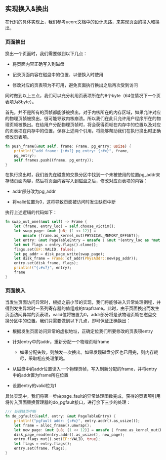 ## 实现换入&换出

在代码的具体实现上，我们参考ucore文档中的设计思路，来实现页面的换入和换出。

### 页面换出

换出一个页面时，我们需要做到以下几点：

* 将页面内容正确写入到磁盘

* 记录页面内容在磁盘中的位置，以便换入时使用

* 修改对应的页表项为不可用，避免页面执行换出之后再次受到访问

同时做到以上三点，我们可以充分利用页表项所在的8个byte（64位情况下一个页表项为8byte）。

首先，并不是所有的页帧都能够被换出，对于内核所在的内存区域，如果允许对应的物理页帧被换出，很可能导致内核崩溃。所以我们在此只允许用户程序所在的物理页帧被换出。在给用户分配物理页帧时，将会获得页帧在内存中的位置以及对应的页表项在内存中的位置，保存上述两个引用，将能够帮助我们在执行换出时正确修改页表项。

```rust
fn push_frame(&mut self, frame: Frame, pg_entry: usize) {
    println!("add frame: {:#x?} pg_entry: {:#x}", frame, 
    pg_entry);
    self.frames.push((frame, pg_entry));
}
```

在执行换出时，我们首先在磁盘的交换分区中找到一个未被使用的位置pg_addr来存储页面内容，然后将页面内容写入到磁盘之后，修改对应页表项的内容：

* addr部分改为pg_addr

* 将valid位置为0，这将导致页面被访问时发生缺页中断

执行上述逻辑的代码如下：
```rust
fn swap_out_one(&mut self) -> Frame {
    let (frame, entry_loc) = self.choose_victim();
    let swap_page: &mut [u8; (1 << 12)] =
        unsafe {frame.as_kernel_mut(PHYSICAL_MEMORY_OFFSET)};
    let entry: &mut PageTableEntry = unsafe { &mut *(entry_loc as *mut PageTableEntry) };
    let mut flags = entry.flags().clone();
    flags.set(EF::VALID, false);
    let pg_addr = disk_page_write(swap_page);
    let disk_frame = Frame::of_addr(PhysAddr::new(pg_addr));
    entry.set(disk_frame, flags);
    println!("{:#x?}", entry);
    frame
}
```

### 页面换入

当发生页面访问异常时，根据之前小节的实现，我们将能够进入异常处理例程，并得到发生异常时一系列寄存器的值组成的trapframe。此时，由于页面换出而发生页面访问异常的页表项，valid位将被置为0，addr部分将是该物理页帧在磁盘交换分区中的位置。我们只需要做到以下几点，即可保证正确换出：

* 根据发生页面访问异常的虚拟地址，正确定位我们所要修改的页表项entry

* 针对entry中的addr，重新分配一个物理页帧frame

    * 如果分配失败，则触发一次换出。如果发现磁盘分区也已用完，则内存耗尽，采取相应处理策略。

* 从磁盘中的addr位置读入一个物理页帧，写入到新分配的frame，并将entry中的addr置为frame所在位置

* 设置entry的valid位为1

具体实现中，我们将第一步由page_fault的异常处理函数完成，获得的页表项引用将传入页面替换管理器的do_pgfault接口，进行余下三步的处理：
```rust
/// 处理缺页中断
fn do_pgfault(&self, entry: &mut PageTableEntry) {
    println!("pgfault addr: {:#x}", entry.addr().as_usize());
    let frame = alloc_frame().unwrap();
    let new_page: &mut [u8; (1 << 12)] = unsafe { frame.as_kernel_mut(PHYSICAL_MEMORY_OFFSET) };
    disk_page_read(entry.addr().as_usize(), new_page);
    entry.flags_mut().set(EF::VALID, true);
    let flags = entry.flags();
    entry.set(frame, flags);
}    
```